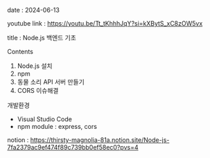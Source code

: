date : 2024-06-13

youtube link : https://youtu.be/Tt_tKhhhJqY?si=kXBytS_xC8zOW5vx

title : Node.js 백엔드 기초

Contents
  1. Node.js 설치
  2. npm
  3. 동물 소리 API 서버 만들기
  4. CORS 이슈해결

     
개발환경
  - Visual Studio Code
  - npm module : express, cors


notion : https://thirsty-magnolia-81a.notion.site/Node-js-7fa2379ac9ef474f89c739bb0ef58ec0?pvs=4
